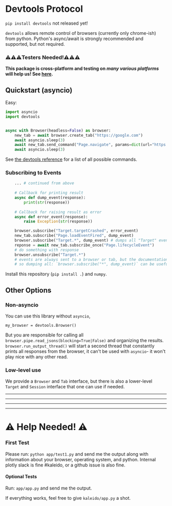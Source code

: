 # Devtools Protocol

`pip install devtools` not released yet!

`devtools` allows remote control of browsers (currently only chrome-ish) from python. Python's async/await is strongly recommended and supported, but not required.

### ⚠️⚠️⚠️**Testers Needed!**⚠️⚠️⚠️

**This package is cross-platform and testing on _many various platforms_ will help us! See [here](#-help-needed-).**


## Quickstart (asyncio)

Easy: 
```python
import asyncio
import devtools


async with Browser(headless=False) as browser:
	new_tab = await browser.create_tab("https://google.com")
	await asyncio.sleep(3)
	await new_tab.send_command("Page.navigate", params=dict(url="https://github.com"))
	await asyncio.sleep(3)
```

See [the devtools reference](https://chromedevtools.github.io/devtools-protocol/) for a list of all possible commands.

### Subscribing to Events

```python
	... # continued from above
	
	# Callback for printing result
	async def dump_event(response):
		print(str(response))
	
	# Callback for raising result as error
	async def error_event(response):
		raise Exception(str(response))

	browser.subscribe("Target.targetCrashed", error_event)
	new_tab.subscribe("Page.loadEventFired", dump_event)
	browser.subscribe("Target.*", dump_event) # dumps all "Target" events
	reponse = await new_tab.subscribe_once("Page.lifecycleEvent")
	# do something with response
	browser.unsubscribe("Target.*")
	# events are always sent to a browser or tab, but the documentation isn't always clear which
	# so dumping all: `browser.subscribe("*", dump_event)` can be useful (but verbose) for debugging
```
Install this repository (`pip install .`) and `numpy`.

## Other Options

### Non-asyncio

You can use this library without `asyncio`,
```
my_browser = devtools.Browser()
```
But you are responsible for calling all `browser.pipe.read_jsons(blocking=True|False)` and organizing the results. `browser.run_output_thread()` will start a second thread that constantly prints all responses from the browser, it can't be used with `asyncio`- it won't play nice with any other read.

### Low-level use

We provide a `Browser` and `Tab` interface, but there is also a lower-level `Target` and `Session` interface that one can use if needed.

--------------------------
--------------------------
--------------------------
--------------------------
# ⚠️ Help Needed! ⚠️

### First Test

Please run: `python app/test1.py` and send me the output along with information about your browser, operating system, and python. Internal plotly slack is fine #kaleido, or a github issue is also fine.

#### Optional Tests

Run: `app/app.py` and send me the output.

If everything works, feel free to give `kaleido/app.py` a shot.

